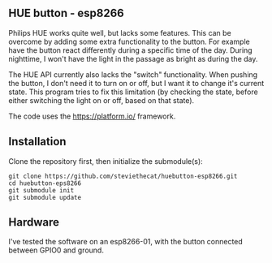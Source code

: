 ## HUE button - esp8266

Philips HUE works quite well, but lacks some features. This can be overcome
by adding some extra functionality to the button. For example have the button
react differently during a specific time of the day. During nighttime, I won't
have the light in the passage as bright as during the day. 

The HUE API currently also lacks the "switch" functionality. When pushing the
button, I don't need it to turn on or off, but I want it to change it's current
state. This program tries to fix this limitation (by checking the state, before
either switching the light on or off, based on that state). 

The code uses the https://platform.io/ framework. 

## Installation

Clone the repository first, then initialize the submodule(s):

    git clone https://github.com/steviethecat/huebutton-esp8266.git
    cd huebutton-eps8266
    git submodule init
    git submodule update 
    

## Hardware

I've tested the software on an esp8266-01, with the button connected between
GPIO0 and ground. 

